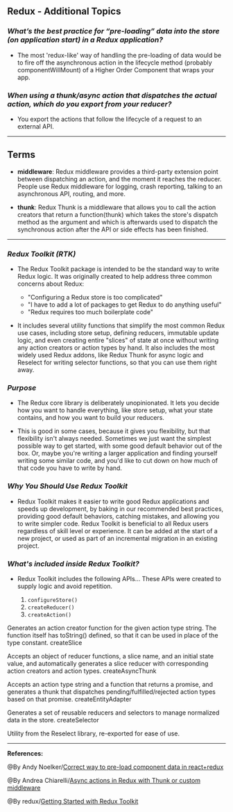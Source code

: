 ## **Redux - Additional Topics**

### ***What’s the best practice for “pre-loading” data into the store (on application start) in a Redux application?***

- The most 'redux-like' way of handling the pre-loading of data would be to fire off the asynchronous action in the lifecycle method (probably componentWillMount) of a Higher Order Component that wraps your app.

### ***When using a thunk/async action that dispatches the actual action, which do you export from your reducer?***

- You export the actions that follow the lifecycle of a request to an external API.


-------------------------------------------------------------


## **Terms**

- **middleware**: Redux middleware provides a third-party extension point between dispatching an action, and the moment it reaches the reducer. People use Redux middleware for logging, crash reporting, talking to an asynchronous API, routing, and more.

- **thunk**: Redux Thunk is a middleware that allows you to call the action creators that return a function(thunk) which takes the store's dispatch method as the argument and which is afterwards used to dispatch the synchronous action after the API or side effects has been finished.

-----------------------------------------------

### ***Redux Toolkit (RTK)***

- The Redux Toolkit package is intended to be the standard way to write Redux logic. It was originally created to help address three common concerns about Redux:

   - "Configuring a Redux store is too complicated"
   - "I have to add a lot of packages to get Redux to do anything useful"
   - "Redux requires too much boilerplate code"


- It includes several utility functions that simplify the most common Redux use cases, including store setup, defining reducers, immutable update logic, and even creating entire "slices" of state at once without writing any action creators or action types by hand. It also includes the most widely used Redux addons, like Redux Thunk for async logic and Reselect for writing selector functions, so that you can use them right away.

### ***Purpose***

- The Redux core library is deliberately unopinionated. It lets you decide how you want to handle everything, like store setup, what your state contains, and how you want to build your reducers.

- This is good in some cases, because it gives you flexibility, but that flexibility isn't always needed. Sometimes we just want the simplest possible way to get started, with some good default behavior out of the box. Or, maybe you're writing a larger application and finding yourself writing some similar code, and you'd like to cut down on how much of that code you have to write by hand.

### ***Why You Should Use Redux Toolkit***

- Redux Toolkit makes it easier to write good Redux applications and speeds up development, by baking in our recommended best practices, providing good default behaviors, catching mistakes, and allowing you to write simpler code. Redux Toolkit is beneficial to all Redux users regardless of skill level or experience. It can be added at the start of a new project, or used as part of an incremental migration in an existing project.

### ***What's included inside Redux Toolkit?***

- Redux Toolkit includes the following APIs... These APIs were created to supply logic and avoid repetition.

   1. `configureStore()`
   2. `createReducer()`
   2. `createAction()`

Generates an action creator function for the given action type string. The function itself has toString() defined, so that it can be used in place of the type constant.
createSlice

Accepts an object of reducer functions, a slice name, and an initial state value, and automatically generates a slice reducer with corresponding action creators and action types.
createAsyncThunk

Accepts an action type string and a function that returns a promise, and generates a thunk that dispatches pending/fulfilled/rejected action types based on that promise.
createEntityAdapter

Generates a set of reusable reducers and selectors to manage normalized data in the store.
createSelector

Utility from the Reselect library, re-exported for ease of use.

-----------------------------------------------

**References:**

@By Andy Noelker/[Correct way to pre-load component data in react+redux](https://stackoverflow.com/questions/39356517/correct-way-to-pre-load-component-data-in-reactredux) 

@By Andrea Chiarelli/[Async actions in Redux with Thunk or custom middleware](https://blog.logrocket.com/managing-asynchronous-actions-in-redux-1bc7d28a00c6/)

@By redux/[Getting Started with Redux Toolkit](https://redux-toolkit.js.org/introduction/getting-started)